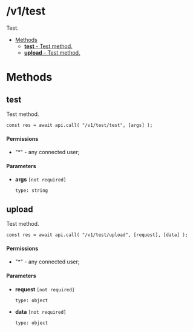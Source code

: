 # /v1/test

Test.

-   [Methods](#methods)
    -   [**test** - Test method.](#/v1/test/test)
    -   [**upload** - Test method.](#/v1/test/upload)

<a id="methods"></a>

# Methods

<a id="/v1/test/test"></a>

## test

Test method.

```
const res = await api.call( "/v1/test/test", [args] );
```

#### Permissions

-   "\*" - any connected user;

#### Parameters

-   **args** `[not required]`

    ```
    type: string
    ```

<a id="/v1/test/upload"></a>

## upload

Test method.

```
const res = await api.call( "/v1/test/upload", [request], [data] );
```

#### Permissions

-   "\*" - any connected user;

#### Parameters

-   **request** `[not required]`

    ```
    type: object
    ```

-   **data** `[not required]`

    ```
    type: object
    ```
